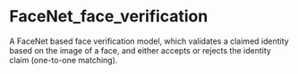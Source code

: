 # FaceNet_face_verification
A FaceNet based face verification model, which validates a claimed identity based on the image of a face, and either accepts or rejects the identity claim (one-to-one matching).
